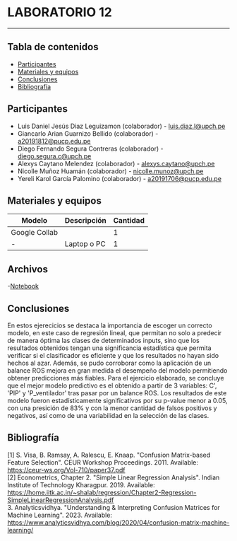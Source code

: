 # LABORATORIO 12
------------------------------------------------

## Tabla de contenidos
- [Participantes](#Participantes)
- [Materiales y equipos](#Materiales-y-equipos)
- [Conclusiones](#Conclusiones)
- [Bibliografía](#Bibliografía)

## Participantes <br />
- Luis Daniel Jesús Diaz Leguizamon (colaborador) - luis.diaz.l@upch.pe <br />
- Giancarlo Arian Guarnizo Bellido (colaborador) - a20191812@pucp.edu.pe <br />
- Diego Fernando Segura Contreras (colaborador) - diego.segura.c@upch.pe <br />
- Alexys Caytano Melendez (colaborador) - alexys.caytano@upch.pe <br />
- Nicolle Muñoz Huamán (colaborador) - nicolle.munoz@upch.pe <br />
- Yereli Karol García Palomino (colaborador) - a20191706@pucp.edu.pe <br />

## Materiales y equipos <br />
| Modelo         | Descripción      | Cantidad |
| ---            |     ---          |  ---     |
| Google Collab |      |     1    |
| -              | Laptop o PC      |     1    |

## Archivos
-[Notebook](https://github.com/luisdiazl/introduccionse-alesbiomedicas_grupo1/blob/main/ISB/Laboratorios/Lab12_Balanceo_ROS.ipynb)

## Conclusiones
En estos ejerecicios se destaca la importancia de escoger un correcto modelo, en este caso de regresión lineal, que permitan no solo a predecir de manera óptima las clases de determinados inputs, sino que los resultados obtenidos tengan una significancia estadística que permita verificar si el clasificador es eficiente y que los resultados no hayan sido hechos al azar. Además, se pudo corroborar como la aplicación de un balance ROS mejora en gran medida el desempeño del modelo permitiendo obtener predicciones más fiables. 
Para el ejercicio elaborado, se concluye que el mejor modelo predictivo es el obtenido a partir de 3 variables: C', 'PIP' y 'P_ventilador' tras pasar por un balance ROS. Los resultados de este modelo fueron estadísticamente significativos por su p-value menor a 0.05, con una presición de 83% y con la menor cantidad de falsos positivos y negativos, así como de una variabilidad en la selección de las clases.

## Bibliografía
[1] S. Visa, B. Ramsay, A. Ralescu, E. Knaap. "Confusion Matrix-based Feature Selection". CEUR Workshop Proceedings. 2011. Available: https://ceur-ws.org/Vol-710/paper37.pdf <br />
[2] Econometrics, Chapter 2. "Simple Linear Regression Analysis". Indian Institute of Technology Kharagpur. 2019. Available: https://home.iitk.ac.in/~shalab/regression/Chapter2-Regression-SimpleLinearRegressionAnalysis.pdf <br />
3. Analyticsvidhya. "Understanding & Interpreting Confusion Matrices for Machine Learning". 2023. Available: https://www.analyticsvidhya.com/blog/2020/04/confusion-matrix-machine-learning/ <br />
